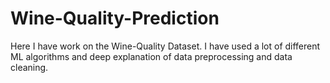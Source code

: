 # Wine-Quality-Prediction
Here I have work on the Wine-Quality Dataset. I have used a lot of different ML algorithms and deep explanation of data preprocessing and data cleaning.
